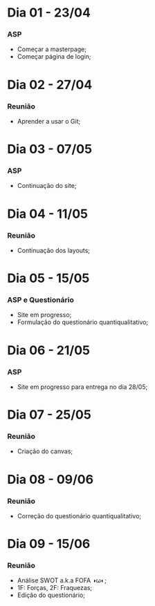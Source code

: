 # Dia 01 - 23/04
### ASP
- Começar a masterpage;
- Começar página de login;


# Dia 02 - 27/04
### Reunião
- Aprender a usar o Git;


# Dia 03 - 07/05
### ASP
- Continuação do site;


# Dia 04 - 11/05
### Reunião
- Continuação dos layouts;

# Dia 05 - 15/05
### ASP e Questionário
- Site em progresso;
- Formulação do questionário quantiqualitativo;

# Dia 06 - 21/05
### ASP
- Site em progresso para entrega no dia 28/05;

# Dia 07 - 25/05
### Reunião 
- Criação do canvas;

# Dia 08 - 09/06
### Reunião 
- Correção do questionário quantiqualitativo;

# Dia 09 - 15/06
### Reunião 
- Análise SWOT a.k.a FOFA ◑ω◐;
- 1F: Forças, 2F: Fraquezas;
- Edição do questionário;
